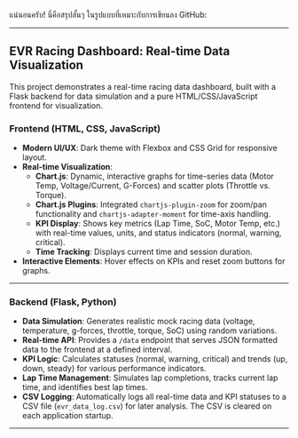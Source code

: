 แน่นอนครับ! นี่คือสรุปสั้นๆ ในรูปแบบที่เหมาะกับการเขียนลง GitHub:

---

## EVR Racing Dashboard: Real-time Data Visualization

This project demonstrates a real-time racing data dashboard, built with a Flask backend for data simulation and a pure HTML/CSS/JavaScript frontend for visualization.

### Frontend (HTML, CSS, JavaScript)

* **Modern UI/UX**: Dark theme with Flexbox and CSS Grid for responsive layout.
* **Real-time Visualization**:
    * **Chart.js**: Dynamic, interactive graphs for time-series data (Motor Temp, Voltage/Current, G-Forces) and scatter plots (Throttle vs. Torque).
    * **Chart.js Plugins**: Integrated `chartjs-plugin-zoom` for zoom/pan functionality and `chartjs-adapter-moment` for time-axis handling.
    * **KPI Display**: Shows key metrics (Lap Time, SoC, Motor Temp, etc.) with real-time values, units, and status indicators (normal, warning, critical).
    * **Time Tracking**: Displays current time and session duration.
* **Interactive Elements**: Hover effects on KPIs and reset zoom buttons for graphs.

---

### Backend (Flask, Python)

* **Data Simulation**: Generates realistic mock racing data (voltage, temperature, g-forces, throttle, torque, SoC) using random variations.
* **Real-time API**: Provides a `/data` endpoint that serves JSON formatted data to the frontend at a defined interval.
* **KPI Logic**: Calculates statuses (normal, warning, critical) and trends (up, down, steady) for various performance indicators.
* **Lap Time Management**: Simulates lap completions, tracks current lap time, and identifies best lap times.
* **CSV Logging**: Automatically logs all real-time data and KPI statuses to a CSV file (`evr_data_log.csv`) for later analysis. The CSV is cleared on each application startup.

---
